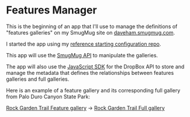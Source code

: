# Features Manager

This is the beginning of an app that I'll use to manage the definitions of "features galleries"
on my SmugMug site on [daveham.smugmug.com](https://daveham.smugmug.com/).

I started the app using my [reference starting configuration repo](https://github.com/daveham/MyTestApp).

This app will use the [SmugMug API](https://api.smugmug.com/api/v2/doc/index.html) to manipulate the galleries.

The app will also use the [JavaScript SDK](https://github.com/dropbox/dropbox-sdk-js) for the DropBox API to store
and manage the metadata that defines the relationships between features galleries and full galleries.

Here is an example of a feature gallery and its corresponding full gallery from Palo Duro Canyon State Park:

[Rock Garden Trail Feature gallery](https://daveham.smugmug.com/Nature/Features/Texas/Pages/n-KLtnPw/Rock-Garden-Trail) ->
[Rock Garden Trail Full gallery](https://daveham.smugmug.com/Nature/Texas/Rock-Garden-Trail)

